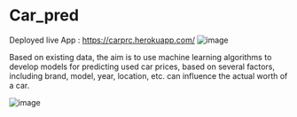 # Car_pred


Deployed live App : https://carprc.herokuapp.com/ ![image](https://user-images.githubusercontent.com/48132861/125552436-ae35c986-8fca-4f90-a9be-70946ffd28ff.png)


Based on existing data, the aim is to use machine learning algorithms to develop models for predicting used car prices, based on several factors, including brand, model, year, location, etc. can influence the actual worth of a car.

![image](https://user-images.githubusercontent.com/48132861/125553326-20d47093-075e-4371-a15c-e0467d1fd555.png)



